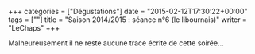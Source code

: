 +++
categories = ["Dégustations"]
date = "2015-02-12T17:30:22+00:00"
tags = [""]
title = "Saison 2014/2015 : séance n°6 (le libournais)"
writer = "LeChaps"
+++

Malheureusement il ne reste aucune trace écrite de cette soirée...
